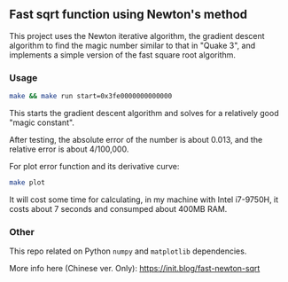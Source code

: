 ## Fast sqrt function using Newton's method

This project uses the Newton iterative algorithm, the gradient descent algorithm to find the magic number similar to that in "Quake 3", and implements a simple version of the fast square root algorithm.

### Usage

```bash
make && make run start=0x3fe0000000000000
```

This starts the gradient descent algorithm and solves for a relatively good "magic constant".

After testing, the absolute error of the number is about 0.013, and the relative error is about 4/100,000.

For plot error function and its derivative curve:

```bash
make plot
```

It will cost some time for calculating, in my machine with Intel i7-9750H, it costs about 7 seconds and consumped about 400MB RAM.

### Other

This repo related on Python `numpy` and `matplotlib` dependencies.

More info here (Chinese ver. Only): https://init.blog/fast-newton-sqrt